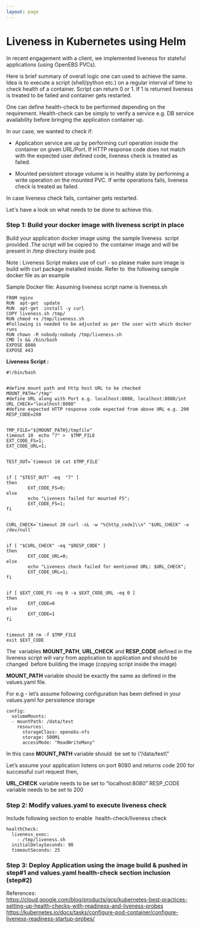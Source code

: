 ```yaml
---
layout: page
---
```

# Liveness in Kubernetes using Helm

In recent engagement with a client, we implemented liveness for stateful applications (using OpenEBS PVCs).


Here is brief summary of overall logic one can used to achieve the same. Idea is to execute a script (shell/python etc.) on a regular interval of time to check health of a container. Script can return 0 or 1. If 1 is returned liveness is treated to be failed and container gets restarted.


One can define health-check to be performed depending on the requirement. Health-check can be simply to verify a service e.g. DB service availability before bringing the application container up.


In our case, we wanted to check if:


* Application service are up by performing curl operation inside the container on given URL/Port. If HTTP response code does not match with the expected user defined code, liveness check is treated as failed. 


* Mounted persistent storage volume is in healthy state by performing a write operation on the mounted PVC. If write operations fails, liveness check is treated as failed.


In case liveness check fails, container gets restarted.


Let's have a look on what needs to be done to achieve this.


### Step 1: Build your docker image with liveness script in place


Build your application docker image using  the sample liveness  script  provided .The script will be copied to  the container image and will be present in /tmp directory inside pod. 


Note : Liveness Script makes use of curl - so please make sure image is build with curl package installed inside. Refer to  the following sample docker file as an example


Sample Docker file: Assuming liveness script name is liveness.sh

```
FROM nginx
RUN  apt-get  update
RUN  apt-get  install -y curl 
COPY liveness.sh /tmp/
RUN chmod +x /tmp/liveness.sh
#Following is needed to be adjusted as per the user with which docker runs
RUN chown -R nobody:nobody /tmp/liveness.sh
CMD ls && /bin/bash
EXPOSE 8080
EXPOSE 443
```

**Liveness Script :**

```
#!/bin/bash


#define mount path and http host URL to be checked
MOUNT_PATH="/tmp" 
#define URL along with Port e.g. localhost:8080, localhost:8080/int
URL_CHECK="localhost:8080"
#define expected HTTP response code expected from above URL e.g. 200
RESP_CODE=200


TMP_FILE="${MOUNT_PATH}/tmpfile"
timeout 10  echo "7" >  $TMP_FILE
EXT_CODE_FS=1;
EXT_CODE_URL=1;


TEST_OUT=`timeout 10 cat $TMP_FILE`


if [ "$TEST_OUT" -eq  "7" ]
then
        EXT_CODE_FS=0;
else
        echo "Liveness failed for mounted FS";
        EXT_CODE_FS=1;
fi


CURL_CHECK=`timeout 20 curl -sL -w "%{http_code}\\n" "$URL_CHECK" -o /dev/null`


if [ "$CURL_CHECK" -eq "$RESP_CODE" ]
then
        EXT_CODE_URL=0;
else
        echo "Liveness check failed for mentioned URL: $URL_CHECK";
        EXT_CODE_URL=1;
fi


if [ $EXT_CODE_FS -eq 0 -a $EXT_CODE_URL -eq 0 ]
then
        EXT_CODE=0
else
        EXT_CODE=1
fi


timeout 10 rm -f $TMP_FILE
exit $EXT_CODE
```

The  variables **MOUNT_PATH**, **URL_CHECK** and **RESP_CODE** defined in the liveness script will vary from application to application and should be changed  before building the image (copying script inside the image)


**MOUNT_PATH** variable should be exactly the same as defined in the values.yaml file.


For e.g - let’s assume following configuration has been defined in your values.yaml for persistence storage 

```
config:
  volumeMounts:
  - mountPath: /data/test
    resources:
      storageClass: openebs-nfs
      storage: 500Mi 
      accessMode: "ReadWriteMany" 
```  
    
In this case **MOUNT_PATH** variable should  be set to \“/data/test\”

Let’s assume your application listens on port 8080 and returns code 200 for successful curl request then, 


**URL_CHECK** variable needs to be set to “localhost:8080” RESP_CODE variable needs to be set to 200


### Step 2: Modify values.yaml to execute liveness check

Include following section to enable  health-check/liveness check
```
healthCheck:
  liveness_exec:
    - /tmp/liveness.sh
  initialDelaySeconds: 90
  timeoutSeconds: 25
```

### Step 3: Deploy Application using the image build & pushed in step#1 and values.yaml health-check section inclusion (step#2)


References: <br />
https://cloud.google.com/blog/products/gcp/kubernetes-best-practices-setting-up-health-checks-with-readiness-and-liveness-probes
<br />
https://kubernetes.io/docs/tasks/configure-pod-container/configure-liveness-readiness-startup-probes/
